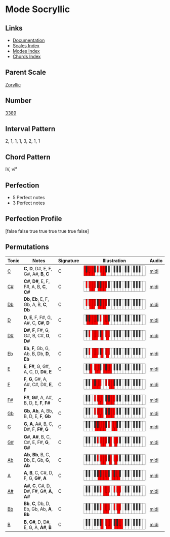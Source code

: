 # Mode Socryllic

## Links

- [Documentation](README.md)
- [Scales Index](Scales.md)
- [Modes Index](Modes.md)
- [Chords Index](Chords.md)

## Parent Scale

[Zoryllic](ScaleZoryllic.md)

## Number

[3389](https://ianring.com/musictheory/scales/3389)

## Interval Pattern

2, 1, 1, 1, 3, 2, 1, 1

## Chord Pattern

IV, vi⁰

## Perfection

- 5 Perfect notes
- 3 Perfect notes

## Perfection Profile

[false false true true true true true false]

## Permutations

| Tonic | Notes | Signature | Illustration | Audio |
|-------|-------|-----------|--------------|-------|
| [C](ModeCNaturalSocryllic.md) | **C**, **D**, D#, E, F, G#, A#, **B**, **C** | C | ![CNaturalSocryllic](ModeCNaturalSocryllic.png) | [midi](https://github.com/edipermadi/music/blob/main/docs/ModeCNaturalSocryllic.mid?raw=true) |
| [C#](ModeCSharpSocryllic.md) | **C#**, **D#**, E, F, F#, A, B, **C**, **C#** | C | ![CSharpSocryllic](ModeCSharpSocryllic.png) | [midi](https://github.com/edipermadi/music/blob/main/docs/ModeCSharpSocryllic.mid?raw=true) |
| [Db](ModeDFlatSocryllic.md) | **Db**, **Eb**, E, F, Gb, A, B, **C**, **Db** | C | ![DFlatSocryllic](ModeDFlatSocryllic.png) | [midi](https://github.com/edipermadi/music/blob/main/docs/ModeDFlatSocryllic.mid?raw=true) |
| [D](ModeDNaturalSocryllic.md) | **D**, **E**, F, F#, G, A#, C, **C#**, **D** | C | ![DNaturalSocryllic](ModeDNaturalSocryllic.png) | [midi](https://github.com/edipermadi/music/blob/main/docs/ModeDNaturalSocryllic.mid?raw=true) |
| [D#](ModeDSharpSocryllic.md) | **D#**, **F**, F#, G, G#, B, C#, **D**, **D#** | C | ![DSharpSocryllic](ModeDSharpSocryllic.png) | [midi](https://github.com/edipermadi/music/blob/main/docs/ModeDSharpSocryllic.mid?raw=true) |
| [Eb](ModeEFlatSocryllic.md) | **Eb**, **F**, Gb, G, Ab, B, Db, **D**, **Eb** | C | ![EFlatSocryllic](ModeEFlatSocryllic.png) | [midi](https://github.com/edipermadi/music/blob/main/docs/ModeEFlatSocryllic.mid?raw=true) |
| [E](ModeENaturalSocryllic.md) | **E**, **F#**, G, G#, A, C, D, **D#**, **E** | C | ![ENaturalSocryllic](ModeENaturalSocryllic.png) | [midi](https://github.com/edipermadi/music/blob/main/docs/ModeENaturalSocryllic.mid?raw=true) |
| [F](ModeFNaturalSocryllic.md) | **F**, **G**, G#, A, A#, C#, D#, **E**, **F** | C | ![FNaturalSocryllic](ModeFNaturalSocryllic.png) | [midi](https://github.com/edipermadi/music/blob/main/docs/ModeFNaturalSocryllic.mid?raw=true) |
| [F#](ModeFSharpSocryllic.md) | **F#**, **G#**, A, A#, B, D, E, **F**, **F#** | C | ![FSharpSocryllic](ModeFSharpSocryllic.png) | [midi](https://github.com/edipermadi/music/blob/main/docs/ModeFSharpSocryllic.mid?raw=true) |
| [Gb](ModeGFlatSocryllic.md) | **Gb**, **Ab**, A, Bb, B, D, E, **F**, **Gb** | C | ![GFlatSocryllic](ModeGFlatSocryllic.png) | [midi](https://github.com/edipermadi/music/blob/main/docs/ModeGFlatSocryllic.mid?raw=true) |
| [G](ModeGNaturalSocryllic.md) | **G**, **A**, A#, B, C, D#, F, **F#**, **G** | C | ![GNaturalSocryllic](ModeGNaturalSocryllic.png) | [midi](https://github.com/edipermadi/music/blob/main/docs/ModeGNaturalSocryllic.mid?raw=true) |
| [G#](ModeGSharpSocryllic.md) | **G#**, **A#**, B, C, C#, E, F#, **G**, **G#** | C | ![GSharpSocryllic](ModeGSharpSocryllic.png) | [midi](https://github.com/edipermadi/music/blob/main/docs/ModeGSharpSocryllic.mid?raw=true) |
| [Ab](ModeAFlatSocryllic.md) | **Ab**, **Bb**, B, C, Db, E, Gb, **G**, **Ab** | C | ![AFlatSocryllic](ModeAFlatSocryllic.png) | [midi](https://github.com/edipermadi/music/blob/main/docs/ModeAFlatSocryllic.mid?raw=true) |
| [A](ModeANaturalSocryllic.md) | **A**, **B**, C, C#, D, F, G, **G#**, **A** | C | ![ANaturalSocryllic](ModeANaturalSocryllic.png) | [midi](https://github.com/edipermadi/music/blob/main/docs/ModeANaturalSocryllic.mid?raw=true) |
| [A#](ModeASharpSocryllic.md) | **A#**, **C**, C#, D, D#, F#, G#, **A**, **A#** | C | ![ASharpSocryllic](ModeASharpSocryllic.png) | [midi](https://github.com/edipermadi/music/blob/main/docs/ModeASharpSocryllic.mid?raw=true) |
| [Bb](ModeBFlatSocryllic.md) | **Bb**, **C**, Db, D, Eb, Gb, Ab, **A**, **Bb** | C | ![BFlatSocryllic](ModeBFlatSocryllic.png) | [midi](https://github.com/edipermadi/music/blob/main/docs/ModeBFlatSocryllic.mid?raw=true) |
| [B](ModeBNaturalSocryllic.md) | **B**, **C#**, D, D#, E, G, A, **A#**, **B** | C | ![BNaturalSocryllic](ModeBNaturalSocryllic.png) | [midi](https://github.com/edipermadi/music/blob/main/docs/ModeBNaturalSocryllic.mid?raw=true) |
